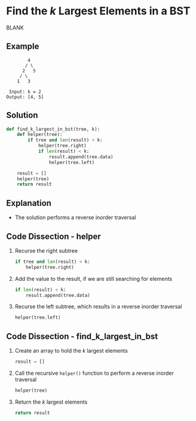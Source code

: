 # Find the _k_ Largest Elements in a BST
BLANK

## Example
```
        4
       / \
      2   5
     / \
    1   3

 Input: k = 2
Output: [4, 5]
```

## Solution
```python
def find_k_largest_in_bst(tree, k):
    def helper(tree):
        if tree and len(result) < k:
            helper(tree.right)
            if len(result) < k:
                result.append(tree.data)
                helper(tree.left)

    result = []
    helper(tree)
    return result
```

## Explanation
* The solution performs a reverse inorder traversal

## Code Dissection - helper
1. Recurse the right subtree
    ```python
    if tree and len(result) < k:
        helper(tree.right)
    ```
2. Add the value to the result, if we are still searching for elements
    ```python
    if len(result) < k:
        result.append(tree.data)
    ```
3. Recurse the left subtree, which results in a reverse inorder traversal
    ```python
    helper(tree.left)
    ```

## Code Dissection - find_k_largest_in_bst
1. Create an array to hold the _k_ largest elements
    ```python
    result = []
    ```
2. Call the recursive `helper()` function to perform a reverse inorder traversal
    ```python
    helper(tree)
    ```
3. Return the _k_ largest elements
    ```python
    return result
    ```